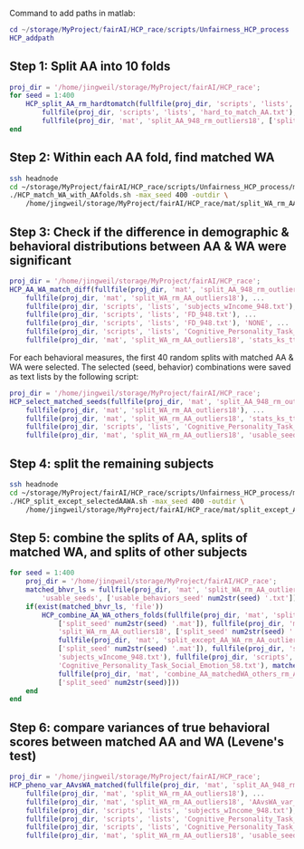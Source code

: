 
Command to add paths in matlab:

```matlab
cd ~/storage/MyProject/fairAI/HCP_race/scripts/Unfairness_HCP_process
HCP_addpath
```

## Step 1: Split AA into 10 folds

```matlab
proj_dir = '/home/jingweil/storage/MyProject/fairAI/HCP_race';
for seed = 1:400
    HCP_split_AA_rm_hardtomatch(fullfile(proj_dir, 'scripts', 'lists', 'subjects_wIncome_948.txt'), ...
        fullfile(proj_dir, 'scripts', 'lists', 'hard_to_match_AA.txt'), 10, seed, ...
        fullfile(proj_dir, 'mat', 'split_AA_948_rm_outliers18', ['split_seed' num2str(seed) '.mat']));
end
```

## Step 2: Within each AA fold, find matched WA

```bash
ssh headnode
cd ~/storage/MyProject/fairAI/HCP_race/scripts/Unfairness_HCP_process/match_split
./HCP_match_WA_with_AAfolds.sh -max_seed 400 -outdir \
    /home/jingweil/storage/MyProject/fairAI/HCP_race/mat/split_WA_rm_AA_outliers18
```

## Step 3: Check if the difference in demographic & behavioral distributions between AA & WA were significant

```matlab
proj_dir = '/home/jingweil/storage/MyProject/fairAI/HCP_race';
HCP_AA_WA_match_diff(fullfile(proj_dir, 'mat', 'split_AA_948_rm_outliers18'), ...
    fullfile(proj_dir, 'mat', 'split_WA_rm_AA_outliers18'), ...
    fullfile(proj_dir, 'scripts', 'lists', 'subjects_wIncome_948.txt'), ...
    fullfile(proj_dir, 'scripts', 'lists', 'FD_948.txt'), ...
    fullfile(proj_dir, 'scripts', 'lists', 'FD_948.txt'), 'NONE', ...
    fullfile(proj_dir, 'scripts', 'lists', 'Cognitive_Personality_Task_Social_Emotion_58.txt'), 400, ...
    fullfile(proj_dir, 'mat', 'split_WA_rm_AA_outliers18', 'stats_ks_tt.mat'))
```

For each behavioral measures, the first 40 random splits with matched AA & WA were selected. The selected (seed, behavior) combinations were saved as text lists by the following script:

```matlab
proj_dir = '/home/jingweil/storage/MyProject/fairAI/HCP_race';
HCP_select_matched_seeds(fullfile(proj_dir, 'mat', 'split_AA_948_rm_outliers18'), ...
    fullfile(proj_dir, 'mat', 'split_WA_rm_AA_outliers18'), ...
    fullfile(proj_dir, 'mat', 'split_WA_rm_AA_outliers18', 'stats_ks_tt.mat'), 400, ...
    fullfile(proj_dir, 'scripts', 'lists', 'Cognitive_Personality_Task_Social_Emotion_58.txt'), ...
    fullfile(proj_dir, 'mat', 'split_WA_rm_AA_outliers18', 'usable_seeds');
```

## Step 4: split the remaining subjects

```bash
ssh headnode
cd ~/storage/MyProject/fairAI/HCP_race/scripts/Unfairness_HCP_process/match_split
./HCP_split_except_selectedAAWA.sh -max_seed 400 -outdir \
    /home/jingweil/storage/MyProject/fairAI/HCP_race/mat/split_except_AA_WA_rm_AA_outliers18
```

## Step 5: combine the splits of AA, splits of matched WA, and splits of other subjects

```matlab
for seed = 1:400
    proj_dir = '/home/jingweil/storage/MyProject/fairAI/HCP_race';
    matched_bhvr_ls = fullfile(proj_dir, 'mat', 'split_WA_rm_AA_outliers18', ...
        'usable_seeds', ['usable_behaviors_seed' num2str(seed) '.txt']); 
    if(exist(matched_bhvr_ls, 'file')) 
        HCP_combine_AA_WA_others_folds(fullfile(proj_dir, 'mat', 'split_AA_948_rm_outliers18', ...
            ['split_seed' num2str(seed) '.mat']), fullfile(proj_dir, 'mat', ...
            'split_WA_rm_AA_outliers18', ['split_seed' num2str(seed) '.mat']), ...
            fullfile(proj_dir, 'mat', 'split_except_AA_WA_rm_AA_outliers18', ...
            ['split_seed' num2str(seed) '.mat']), fullfile(proj_dir, 'scripts', 'lists', ...
            'subjects_wIncome_948.txt'), fullfile(proj_dir, 'scripts', 'lists', ...
            'Cognitive_Personality_Task_Social_Emotion_58.txt'), matched_bhvr_ls, ...
            fullfile(proj_dir, 'mat', 'combine_AA_matchedWA_others_rm_AA_outliers18', ...
            ['split_seed' num2str(seed)]))
    end
end
```

## Step 6: compare variances of true behavioral scores between matched AA and WA (Levene's test)

```matlab
proj_dir = '/home/jingweil/storage/MyProject/fairAI/HCP_race';
HCP_pheno_var_AAvsWA_matched(fullfile(proj_dir, 'mat', 'split_AA_948_rm_outliers18'), ...
    fullfile(proj_dir, 'mat', 'split_WA_rm_AA_outliers18'), ...
    fullfile(proj_dir, 'mat', 'split_WA_rm_AA_outliers18', 'AAvsWA_var_Levene.mat'), ...
    fullfile(proj_dir, 'scripts', 'lists', 'subjects_wIncome_948.txt'), ...
    fullfile(proj_dir, 'scripts', 'lists', 'Cognitive_Personality_Task_Social_Emotion_51_matched.txt'), ...
    fullfile(proj_dir, 'scripts', 'lists', 'Cognitive_Personality_Task_Social_Emotion_58.txt'), 400, ...
    fullfile(proj_dir, 'mat', 'split_WA_rm_AA_outliers18', 'usable_seeds'))
```

